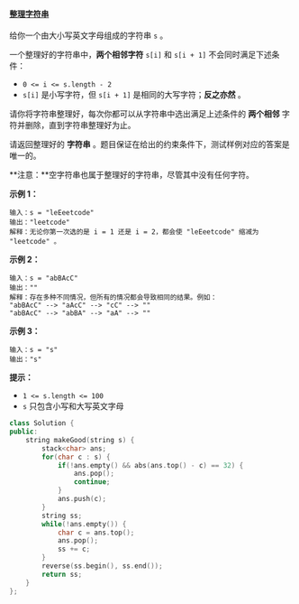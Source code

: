#### [整理字符串](https://leetcode-cn.com/problems/make-the-string-great/)

给你一个由大小写英文字母组成的字符串 `s` 。

一个整理好的字符串中，**两个相邻字符** `s[i]` 和 `s[i + 1]` 不会同时满足下述条件：

- `0 <= i <= s.length - 2`
- `s[i]` 是小写字符，但 `s[i + 1]` 是相同的大写字符；**反之亦然** 。

请你将字符串整理好，每次你都可以从字符串中选出满足上述条件的 **两个相邻** 字符并删除，直到字符串整理好为止。

请返回整理好的 **字符串** 。题目保证在给出的约束条件下，测试样例对应的答案是唯一的。

**注意：**空字符串也属于整理好的字符串，尽管其中没有任何字符。

 

**示例 1：**

```
输入：s = "leEeetcode"
输出："leetcode"
解释：无论你第一次选的是 i = 1 还是 i = 2，都会使 "leEeetcode" 缩减为 "leetcode" 。
```

**示例 2：**

```
输入：s = "abBAcC"
输出：""
解释：存在多种不同情况，但所有的情况都会导致相同的结果。例如：
"abBAcC" --> "aAcC" --> "cC" --> ""
"abBAcC" --> "abBA" --> "aA" --> ""
```

**示例 3：**

```
输入：s = "s"
输出："s"
```

 

**提示：**

- `1 <= s.length <= 100`
- `s` 只包含小写和大写英文字母

```c++
class Solution {
public:
    string makeGood(string s) {
        stack<char> ans;
        for(char c : s) {
            if(!ans.empty() && abs(ans.top() - c) == 32) {
                ans.pop();
                continue;
            }
            ans.push(c);
        }
        string ss;
        while(!ans.empty()) {
            char c = ans.top();
            ans.pop();
            ss += c;
        }
        reverse(ss.begin(), ss.end());
        return ss;
    }
};
```

